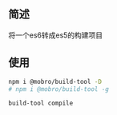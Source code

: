 ## 简述
将一个es6转成es5的构建项目

## 使用
```bash
npm i @mobro/build-tool -D
# npm i @mobro/build-tool -g

build-tool compile
```